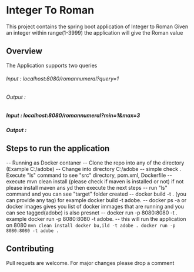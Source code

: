# Integer To Roman 
This project contains the spring boot application of Integer to Roman 
Given an integer within range(1-3999) the application will give the Roman value 


## Overview
The Application supports two queries 
###### Input : localhost:8080/romannumeral?query=1

###### Output :


##### Input : localhost:8080/romannumeral?min=1&max=3
##### Output :



## Steps to run the application 
-- Running as Docker contaner 
        -- Clone the repo into any of the directory (Example C:/adobe)
        -- Change into directory C:/adobe
        -- simple check . Execute "ls" command to see "src" directory, pom.xml, Dockerfile
        --  execute mvn clean install (please check if maven is installed or not) if not please install maven ans yd then execute the next steps
        -- run "ls" command and you can see "target" folder created
        -- docker build -t <tagname> . (you can provide any tag) for example docker build -t adobe.
        -- docker ps -a  or docker images gives you list of docker immages that are running and you can see tagged(adobe) is also presnet
        -- docker run -p 8080:8080 -t <tagname> . example docker run -p 8080:8080 -t adobe.
        -- this will run the application on 8080
        ```mvn clean install
           docker bu,ild -t adobe .
           docker run -p 8080:8080 -t adobe .
        ```
## Contributing
Pull requets are welcome. For major changes please drop a comment 


